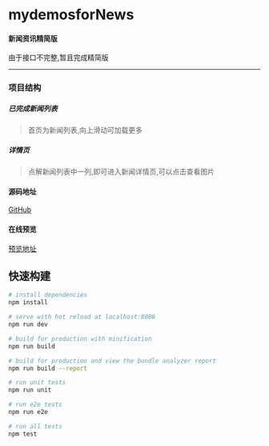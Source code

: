 # mydemosforNews

#### 新闻资讯精简版
   由于接口不完整,暂且完成精简版
  ****
### 项目结构
##### 已完成新闻列表
  >首页为新闻列表,向上滑动可加载更多
##### 详情页
  >点解新闻列表中一列,即可进入新闻详情页,可以点击查看图片


#### 源码地址
[GitHub](https://github.com/2902854803/mydemo)

#### 在线预览
[预览地址]()

## 快速构建
``` bash
# install dependencies
npm install

# serve with hot reload at localhost:8080
npm run dev

# build for production with minification
npm run build

# build for production and view the bundle analyzer report
npm run build --report

# run unit tests
npm run unit

# run e2e tests
npm run e2e

# run all tests
npm test
```
